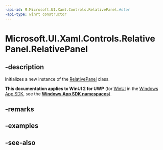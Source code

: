 ```yaml
---
-api-id: M:Microsoft.UI.Xaml.Controls.RelativePanel.#ctor
-api-type: winrt constructor
---
```


<!-- Method syntax
public RelativePanel()
-->

# Microsoft.UI.Xaml.Controls.RelativePanel.RelativePanel

## -description
Initializes a new instance of the [RelativePanel](relativepanel.md) class.

**This documentation applies to WinUI 2 for UWP** (for [WinUI](/windows/apps/winui/winui3/) in the [Windows App SDK](/windows/apps/windows-app-sdk/), see the **[Windows App SDK namespaces](/windows/windows-app-sdk/api/winrt/)**).

## -remarks

## -examples

## -see-also
